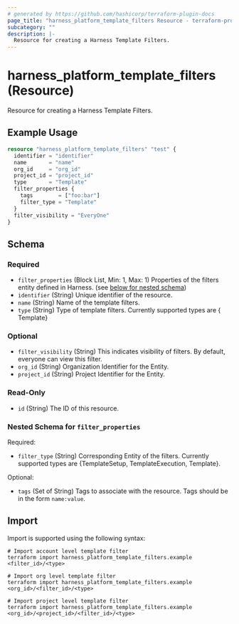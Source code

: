```yaml
---
# generated by https://github.com/hashicorp/terraform-plugin-docs
page_title: "harness_platform_template_filters Resource - terraform-provider-harness"
subcategory: ""
description: |-
  Resource for creating a Harness Template Filters.
---
```


# harness_platform_template_filters (Resource)

Resource for creating a Harness Template Filters.

## Example Usage

```terraform
resource "harness_platform_template_filters" "test" {
  identifier = "identifier"
  name       = "name"
  org_id     = "org_id"
  project_id = "project_id"
  type       = "Template"
  filter_properties {
    tags        = ["foo:bar"]
    filter_type = "Template"
  }
  filter_visibility = "EveryOne"
}
```

<!-- schema generated by tfplugindocs -->
## Schema

### Required

- `filter_properties` (Block List, Min: 1, Max: 1) Properties of the filters entity defined in Harness. (see [below for nested schema](#nestedblock--filter_properties))
- `identifier` (String) Unique identifier of the resource.
- `name` (String) Name of the template filters.
- `type` (String) Type of template filters. Currently supported types are { Template}

### Optional

- `filter_visibility` (String) This indicates visibility of filters. By default, everyone can view this filter.
- `org_id` (String) Organization Identifier for the Entity.
- `project_id` (String) Project Identifier for the Entity.

### Read-Only

- `id` (String) The ID of this resource.

<a id="nestedblock--filter_properties"></a>
### Nested Schema for `filter_properties`

Required:

- `filter_type` (String) Corresponding Entity of the filters. Currently supported types are {TemplateSetup, TemplateExecution, Template}.

Optional:

- `tags` (Set of String) Tags to associate with the resource. Tags should be in the form `name:value`.

## Import

Import is supported using the following syntax:

```shell
# Import account level template filter
terraform import harness_platform_template_filters.example <filter_id>/<type>

# Import org level template filter
terraform import harness_platform_template_filters.example <org_id>/<filter_id>/<type>

# Import project level template filter
terraform import harness_platform_template_filters.example <org_id>/<project_id>/<filter_id>/<type>
```
